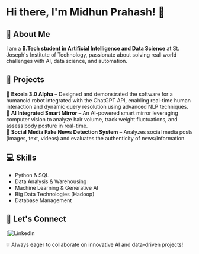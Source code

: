 # Hi there, I'm Midhun Prahash! 👋

## 🚀 About Me
I am a **B.Tech student in Artificial Intelligence and Data Science** at St. Joseph's Institute of Technology, passionate about solving real-world challenges with AI, data science, and automation.

## 📌 Projects
🔹 **Excela 3.0 Alpha** – Designed and demonstrated the software for a humanoid robot integrated with the ChatGPT API, enabling real-time human interaction and dynamic query resolution using advanced NLP techniques.  
🔹 **AI Integrated Smart Mirror** – An AI-powered smart mirror leveraging computer vision to analyze hair volume, track weight fluctuations, and assess body posture in real-time.  
🔹 **Social Media Fake News Detection System** – Analyzes social media posts (images, text, videos) and evaluates the authenticity of news/information.  

## 💻 Skills
- Python & SQL
- Data Analysis & Warehousing
- Machine Learning & Generative AI
- Big Data Technologies (Hadoop)
- Database Management

## 📢 Let's Connect
[![LinkedIn](linkedin.com/in/midhun-prahash-14ab24292)  

💡 Always eager to collaborate on innovative AI and data-driven projects!
